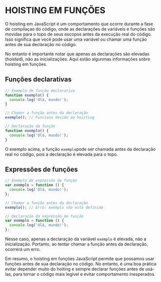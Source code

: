 # HOISTING EM FUNÇÕES

O hoisting em JavaScript é um comportamento que ocorre durante a fase de compilaçao do código, onde as declarações de variáveis e funções são movidas para o topo de seus escopos antes da execução real do código. Isso significa que você pode usar uma variável ou chamar uma função antes de sua declaração no código.

No entanto é importante notar que apenas as declarações são elevadas (hoisted), não as inicializações. Aqui estão algunmas informações sobre hoisting em funções.

## Funções declarativas

```js
// Exemplo de função declarativa
function exemplo() {
  console.log('Olá, mundo!');
}

// Chamar a função antes da declaração
exemplo(); // Funciona devido ao hoisting

// Declaração da função
function exemplo() {
  console.log('Olá, mundo!');
}
```

O exemplo acima, a função `exemplo`pode ser chamada antes da declaração real no código, pois a declaração é elevada para o topo.

## Expressões de funções

```js
// Exemplo de expressão de função
var exemplo = function () {
  console.log('Olá, mundo!');
};

// Chamar a função antes da declaração
exemplo(); // Erro: exemplo não está definido

// Declaração da expressão de função
var exemplo = function () {
  console.log('Olá, mundo!');
};
```

Nesse caso, apenas a declaração da variável `exemplo` é elevada, não a inicialização. Portanto, ao tentar chamar a função antes da declaração, ocorrerá um erro.

Em resumo, o hoisting em funções JavaScript permite que possamos usar funções antes de sua declaração no código. No entanto, é uma boa prática evitar depender muito do hoiting e sempre declarar funções antes de usá-las, para tornar o código mais legível e evitar comportamento inesperados.
